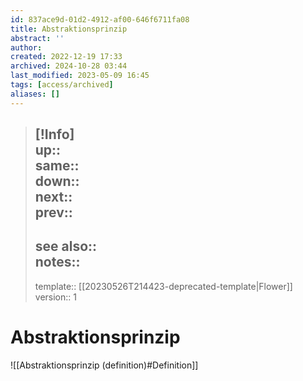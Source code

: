 ```yaml
---
id: 837ace9d-01d2-4912-af00-646f6711fa08
title: Abstraktionsprinzip
abstract: ''
author: 
created: 2022-12-19 17:33
archived: 2024-10-28 03:44
last_modified: 2023-05-09 16:45
tags: [access/archived]
aliases: []
---
```


> [!Info]  
> up::  
> same::  
> down::  
> next::  
> prev::
> --- 
> see also::  
> notes::
> ---
> template:: [[20230526T214423-deprecated-template|Flower]]  
> version:: 1 

# Abstraktionsprinzip

![[Abstraktionsprinzip (definition)#Definition]]
